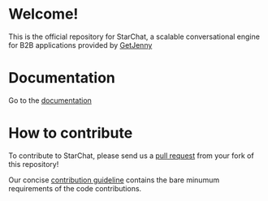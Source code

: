# Welcome!

This is the official repository for StarChat, a scalable conversational engine for B2B applications provided by [GetJenny](https://getjenny.com)

# Documentation

Go to the [documentation](https://getjenny.github.io/starchat-doc/)

# How to contribute

To contribute to StarChat, please send us a [pull request](https://help.github.com/articles/using-pull-requests/#fork--pull) 
from your fork of this repository!

Our concise [contribution guideline](https://github.com/GetJenny/starchat/blob/master/CONTRIBUTING.md) contains the bare
minumum requirements of the code contributions.
